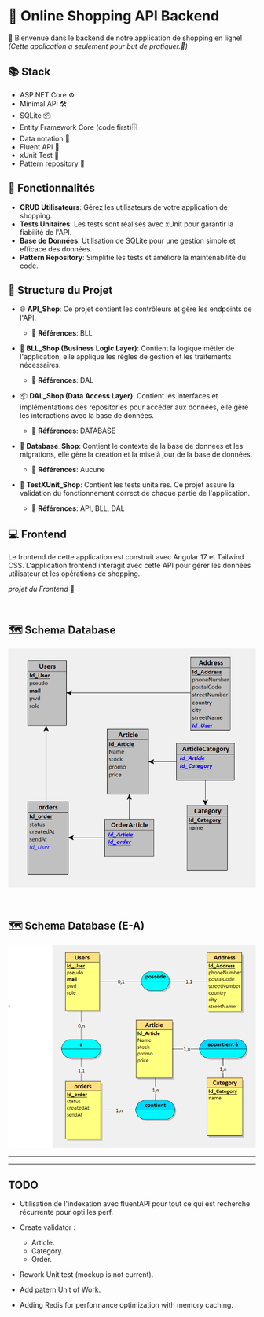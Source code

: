 # 🛒 Online Shopping API Backend

👋 Bienvenue dans le backend de notre application de shopping en ligne!   
*(Cette application a seulement pour but de pratiquer.👀)*

## 📚 Stack
- ASP.NET Core ⚙️
- Minimal API 🛠️
- SQLite 📦
- Entity Framework Core (code first)🗄️
- Data notation 🔑
- Fluent API 🔐
- xUnit Test 🧪
- Pattern repository 📁

## 🚀 Fonctionnalités

- **CRUD Utilisateurs**: Gérez les utilisateurs de votre application de shopping.
- **Tests Unitaires**: Les tests sont réalisés avec xUnit pour garantir la fiabilité de l'API.
- **Base de Données**: Utilisation de SQLite pour une gestion simple et efficace des données.
- **Pattern Repository**: Simplifie les tests et améliore la maintenabilité du code.

## 📂 Structure du Projet

- 🌐 **API_Shop**: Ce projet contient les contrôleurs et gère les endpoints de l'API.
    - 🔗 **Références**: BLL <br>  

- 🧠 **BLL_Shop (Business Logic Layer)**: Contient la logique métier de l'application, elle applique les règles de gestion et les traitements nécessaires.
   - 🔗 **Références**: DAL <br>  

- 📦 **DAL_Shop (Data Access Layer)**: Contient les interfaces et implémentations des repositories pour accéder aux données, elle gère les interactions avec la base de données.
   - 🔗 **Références**: DATABASE <br>  
 
- 💾 **Database_Shop**: Contient le contexte de la base de données et les migrations, elle gère la création et la mise à jour de la base de données.
   - 🔗 **Références**: Aucune <br>  

- 🧪 **TestXUnit_Shop**: Contient les tests unitaires. Ce projet assure la validation du fonctionnement correct de chaque partie de l'application.
   - 🔗 **Références**: API, BLL, DAL


## 💻 Frontend
Le frontend de cette application est construit avec Angular 17 et Tailwind CSS. L'application frontend interagit avec cette API pour gérer les données utilisateur et les opérations de shopping.

*projet du Frontend*
[🔎](https://github.com/8b477/front-shop-template)

<br> 

## 🗺️ Schema Database

![Ceci est un exemple d’image](https://github.com/8b477/back-shop-template/blob/master/Schema/schema_DB.png)

<br>  

## 🗺️ Schema Database (E-A)  

![Ceci est un exemple d’image](https://github.com/8b477/back-shop-template/blob/master/Schema/schema_DB_EA.png)


------------------- 

------------------- 


## TODO
 
- Utilisation de l'indexation avec fluentAPI pour tout ce qui est recherche récurrente pour opti les perf.
- Create validator :
  - Article. 
  - Category.
  - Order.

- Rework Unit test (mockup is not current).
- Add patern Unit of Work.
- Adding Redis for performance optimization with memory caching.
